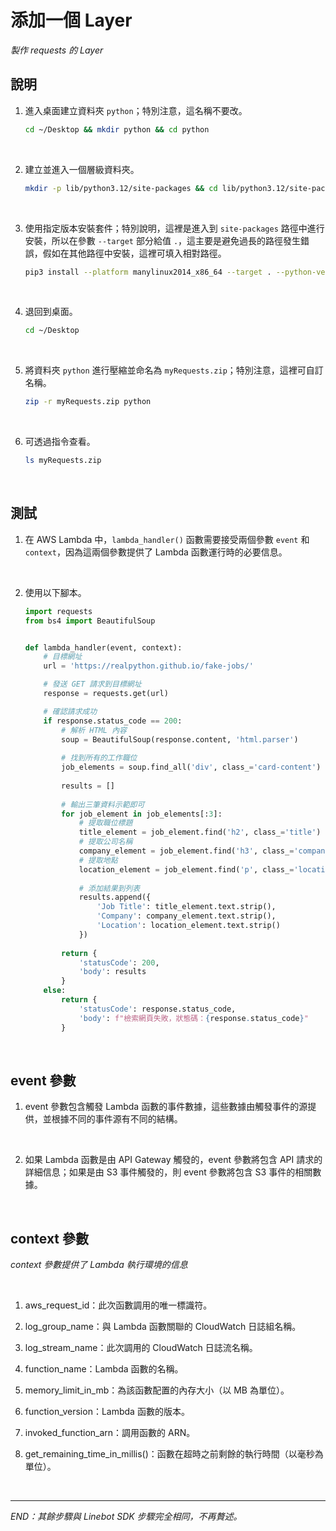 # 添加一個 Layer

_製作 requests 的 Layer_

## 說明

1. 進入桌面建立資料夾 `python`；特別注意，這名稱不要改。

    ```bash
    cd ~/Desktop && mkdir python && cd python
    ```

<br>

2. 建立並進入一個層級資料夾。

    ```bash
    mkdir -p lib/python3.12/site-packages && cd lib/python3.12/site-packages
    ```

<br>

3. 使用指定版本安裝套件；特別說明，這裡是進入到 `site-packages` 路徑中進行安裝，所以在參數 `--target` 部分給值 `.`，這主要是避免過長的路徑發生錯誤，假如在其他路徑中安裝，這裡可填入相對路徑。

    ```bash
    pip3 install --platform manylinux2014_x86_64 --target . --python-version 3.12 --only-binary=:all: requests==2.31.0 beautifulsoup4

    ```

<br>

4. 退回到桌面。

    ```bash
    cd ~/Desktop
    ```

<br>

5. 將資料夾 `python` 進行壓縮並命名為 `myRequests.zip`；特別注意，這裡可自訂名稱。

    ```bash
    zip -r myRequests.zip python
    ```

<br>

6. 可透過指令查看。

    ```bash
    ls myRequests.zip
    ```

<br>

## 測試

1. 在 AWS Lambda 中，`lambda_handler()` 函數需要接受兩個參數 `event` 和 `context`，因為這兩個參數提供了 Lambda 函數運行時的必要信息。

<br>

2. 使用以下腳本。

    ```python
    import requests
    from bs4 import BeautifulSoup


    def lambda_handler(event, context):
        # 目標網址
        url = 'https://realpython.github.io/fake-jobs/'

        # 發送 GET 請求到目標網址
        response = requests.get(url)

        # 確認請求成功
        if response.status_code == 200:
            # 解析 HTML 內容
            soup = BeautifulSoup(response.content, 'html.parser')
            
            # 找到所有的工作職位
            job_elements = soup.find_all('div', class_='card-content')
            
            results = []
            
            # 輸出三筆資料示範即可
            for job_element in job_elements[:3]:
                # 提取職位標題
                title_element = job_element.find('h2', class_='title')
                # 提取公司名稱
                company_element = job_element.find('h3', class_='company')
                # 提取地點
                location_element = job_element.find('p', class_='location')
                
                # 添加結果到列表
                results.append({
                    'Job Title': title_element.text.strip(),
                    'Company': company_element.text.strip(),
                    'Location': location_element.text.strip()
                })
            
            return {
                'statusCode': 200,
                'body': results
            }
        else:
            return {
                'statusCode': response.status_code,
                'body': f"檢索網頁失敗，狀態碼：{response.status_code}"
            }
    ```

<br>

## event 參數

1. event 參數包含觸發 Lambda 函數的事件數據，這些數據由觸發事件的源提供，並根據不同的事件源有不同的結構。

<br>

2. 如果 Lambda 函數是由 API Gateway 觸發的，event 參數將包含 API 請求的詳細信息；如果是由 S3 事件觸發的，則 event 參數將包含 S3 事件的相關數據。

<br>

## context 參數

_context 參數提供了 Lambda 執行環境的信息_

<br>

1. aws_request_id：此次函數調用的唯一標識符。

2. log_group_name：與 Lambda 函數關聯的 CloudWatch 日誌組名稱。

3. log_stream_name：此次調用的 CloudWatch 日誌流名稱。

4. function_name：Lambda 函數的名稱。

5. memory_limit_in_mb：為該函數配置的內存大小（以 MB 為單位）。

6. function_version：Lambda 函數的版本。

7. invoked_function_arn：調用函數的 ARN。

8. get_remaining_time_in_millis()：函數在超時之前剩餘的執行時間（以毫秒為單位）。

<br>

___

_END：其餘步驟與 Linebot SDK 步驟完全相同，不再贅述。_